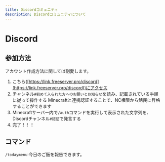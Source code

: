 ```yaml
---
title: Discordコミュニティ
description: Discordコミュニティについて
---
```

# Discord
## 参加方法
アカウント作成方法に関しては割愛します。
1. こちら([https://link.freeserver.pro/discord](https://link.freeserver.pro/discord))にアクセス
2. チャンネル`#初めて入られた方へのお願いとお知らせ`を読み、記載されている手順に従って操作する
Minecraftと連携認証することで、NC権限から鯖民に昇格することができます
1. Minecraftサーバー内で`/auth`コマンドを実行して表示された文字列を、Discordチャンネル`#認証`で発言する
2. 完了！！！

## コマンド
`/todaymenu`:今日のご飯を報告できます。
